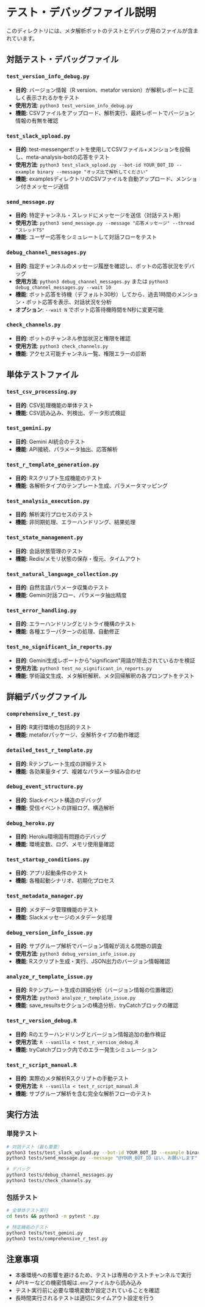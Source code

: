 # テスト・デバッグファイル説明

このディレクトリには、メタ解析ボットのテストとデバッグ用のファイルが含まれています。

## 対話テスト・デバッグファイル

### `test_version_info_debug.py`
- **目的**: バージョン情報（R version、metafor version）が解釈レポートに正しく表示されるかをテスト
- **使用方法**: `python3 test_version_info_debug.py`
- **機能**: CSVファイルをアップロード、解析実行、最終レポートでバージョン情報の有無を確認

### `test_slack_upload.py`
- **目的**: test-messengerボットを使用してCSVファイル+メンションを投稿し、meta-analysis-botの応答をテスト
- **使用方法**: `python3 test_slack_upload.py --bot-id YOUR_BOT_ID --example binary --message "オッズ比で解析してください"`
- **機能**: examplesディレクトリのCSVファイルを自動アップロード、メンション付きメッセージ送信

### `send_message.py`
- **目的**: 特定チャンネル・スレッドにメッセージを送信（対話テスト用）
- **使用方法**: `python3 send_message.py --message "応答メッセージ" --thread "スレッドTS"`
- **機能**: ユーザー応答をシミュレートして対話フローをテスト

### `debug_channel_messages.py`
- **目的**: 指定チャンネルのメッセージ履歴を確認し、ボットの応答状況をデバッグ
- **使用方法**: `python3 debug_channel_messages.py` または `python3 debug_channel_messages.py --wait 10`
- **機能**: ボット応答を待機（デフォルト30秒）してから、過去1時間のメンション・ボット応答を表示、対話状況を分析
- **オプション**: `--wait N` でボット応答待機時間をN秒に変更可能

### `check_channels.py`
- **目的**: ボットのチャンネル参加状況と権限を確認
- **使用方法**: `python3 check_channels.py`
- **機能**: アクセス可能チャンネル一覧、権限エラーの診断

## 単体テストファイル

### `test_csv_processing.py`
- **目的**: CSV処理機能の単体テスト
- **機能**: CSV読み込み、列検出、データ形式検証

### `test_gemini.py`
- **目的**: Gemini AI統合のテスト
- **機能**: API接続、パラメータ抽出、応答解析

### `test_r_template_generation.py`
- **目的**: Rスクリプト生成機能のテスト
- **機能**: 各解析タイプのテンプレート生成、パラメータマッピング

### `test_analysis_execution.py`
- **目的**: 解析実行プロセスのテスト
- **機能**: 非同期処理、エラーハンドリング、結果処理

### `test_state_management.py`
- **目的**: 会話状態管理のテスト
- **機能**: Redis/メモリ状態の保存・復元、タイムアウト

### `test_natural_language_collection.py`
- **目的**: 自然言語パラメータ収集のテスト
- **機能**: Gemini対話フロー、パラメータ抽出精度

### `test_error_handling.py`
- **目的**: エラーハンドリングとリトライ機構のテスト
- **機能**: 各種エラーパターンの処理、自動修正

### `test_no_significant_in_reports.py`
- **目的**: Gemini生成レポートから"significant"用語が除去されているかを検証
- **使用方法**: `python3 test_no_significant_in_reports.py`
- **機能**: 学術論文生成、メタ解析解釈、メタ回帰解釈の各プロンプトをテスト

## 詳細デバッグファイル

### `comprehensive_r_test.py`
- **目的**: R実行環境の包括的テスト
- **機能**: metaforパッケージ、全解析タイプの動作確認

### `detailed_test_r_template.py`
- **目的**: Rテンプレート生成の詳細テスト
- **機能**: 各効果量タイプ、複雑なパラメータ組み合わせ

### `debug_event_structure.py`
- **目的**: Slackイベント構造のデバッグ
- **機能**: 受信イベントの詳細ログ、構造解析

### `debug_heroku.py`
- **目的**: Heroku環境固有問題のデバッグ
- **機能**: 環境変数、ログ、メモリ使用量確認

### `test_startup_conditions.py`
- **目的**: アプリ起動条件のテスト
- **機能**: 各種起動シナリオ、初期化プロセス

### `test_metadata_manager.py`
- **目的**: メタデータ管理機能のテスト
- **機能**: Slackメッセージのメタデータ処理

### `debug_version_info_issue.py`
- **目的**: サブグループ解析でバージョン情報が消える問題の調査
- **使用方法**: `python3 debug_version_info_issue.py`
- **機能**: Rスクリプト生成・実行、JSON出力のバージョン情報確認

### `analyze_r_template_issue.py`
- **目的**: Rテンプレート生成の詳細分析（バージョン情報の位置確認）
- **使用方法**: `python3 analyze_r_template_issue.py`
- **機能**: save_resultsセクションの構造分析、tryCatchブロックの確認

### `test_r_version_debug.R`
- **目的**: Rのエラーハンドリングとバージョン情報追加の動作検証
- **使用方法**: `R --vanilla < test_r_version_debug.R`
- **機能**: tryCatchブロック内でのエラー発生シミュレーション

### `test_r_script_manual.R`
- **目的**: 実際のメタ解析Rスクリプトの手動テスト
- **使用方法**: `R --vanilla < test_r_script_manual.R`
- **機能**: サブグループ解析を含む完全な解析フローのテスト

## 実行方法

### 単発テスト
```bash
# 対話テスト（最も重要）
python3 tests/test_slack_upload.py --bot-id YOUR_BOT_ID --example binary
python3 tests/send_message.py --message "@YOUR_BOT_ID はい、お願いします" --thread "スレッドTS"

# デバッグ
python3 tests/debug_channel_messages.py
python3 tests/check_channels.py
```

### 包括テスト
```bash
# 全単体テスト実行
cd tests && python3 -m pytest *.py

# 特定機能のテスト
python3 tests/test_gemini.py
python3 tests/comprehensive_r_test.py
```

## 注意事項

- 本番環境への影響を避けるため、テストは専用のテストチャンネルで実行
- APIキーなどの機密情報は`.env`ファイルから読み込み
- テスト実行前に必要な環境変数が設定されていることを確認
- 長時間実行されるテストは適切にタイムアウト設定を行う